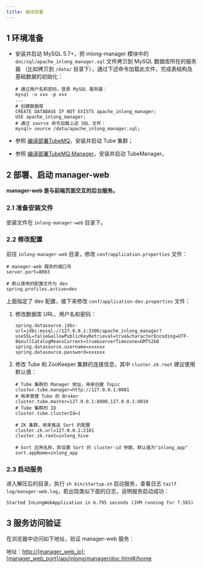 ```yaml
---
title: 编译部署
---
```


## 1 环境准备
- 安装并启动 MySQL 5.7+，把 inlong-manager 模块中的 `doc/sql/apache_inlong_manager.sql` 文件拷贝到 MySQL 数据库所在的服务器
（比如拷贝到 `/data/` 目录下），通过下述命令加载此文件，完成表结构及基础数据的初始化：

  ```shell
  # 通过用户名和密码，登录 MySQL 服务器：
  mysql -u xxx -p xxx
  ...
  # 创建数据库
  CREATE DATABASE IF NOT EXISTS apache_inlong_manager;
  USE apache_inlong_manager;
  # 通过 source 命令加载上述 SQL 文件：
  mysql> source /data/apache_inlong_manager.sql;
  ```

- 参照 [编译部署TubeMQ](https://inlong.apache.org/zh-cn/docs/modules/tubemq/quick_start.html)，安装并启动 Tube 集群；

- 参照 [编译部署TubeMQ Manager](https://inlong.apache.org/zh-cn/docs/modules/tubemq/tubemq-manager/quick_start.html)，安装并启动
  TubeManager。
  
## 2 部署、启动 manager-web

**manager-web 是与前端页面交互的后台服务。**

### 2.1 准备安装文件

安装文件在 `inlong-manager-web` 目录下。

### 2.2 修改配置

前往 `inlong-manager-web` 目录，修改 `conf/application.properties` 文件：

```properties
# manager-web 服务的端口号
server.port=8083

# 默认使用的配置文件为 dev
spring.profiles.active=dev
```

上面指定了 dev 配置，接下来修改 `conf/application-dev.properties` 文件：

1) 修改数据库 URL、用户名和密码：

   ```properties
   spring.datasource.jdbc-url=jdbc:mysql://127.0.0.1:3306/apache_inlong_manager?useSSL=false&allowPublicKeyRetrieval=true&characterEncoding=UTF-8&nullCatalogMeansCurrent=true&serverTimezone=GMT%2b8
   spring.datasource.username=xxxxxx
   spring.datasource.password=xxxxxx
   ```

2) 修改 Tube 和 ZooKeeper 集群的连接信息，其中 `cluster.zk.root` 建议使用默认值：

   ```properties
   # Tube 集群的 Manager 地址，用来创建 Topic
   cluster.tube.manager=http://127.0.0.1:8081
   # 用来管理 Tube 的 Broker
   cluster.tube.master=127.0.0.1:8000,127.0.0.1:8010
   # Tube 集群的 ID
   cluster.tube.clusterId=1
   
   # ZK 集群，用来推送 Sort 的配置
   cluster.zk.url=127.0.0.1:2181
   cluster.zk.root=inlong_hive
   
   # Sort 应用名称，即设置 Sort 的 cluster-id 参数，默认值为"inlong_app"
   sort.appName=inlong_app
   ```

### 2.3 启动服务

进入解压后的目录，执行 `sh bin/startup.sh` 启动服务，查看日志 `tailf log/manager-web.log`，若出现类似下面的日志，说明服务启动成功：

```shell
Started InLongWebApplication in 6.795 seconds (JVM running for 7.565)
```

## 3 服务访问验证

在浏览器中访问如下地址，验证 manager-web 服务：

地址：<http://[manager_web_ip]:[manager_web_port]/api/inlong/manager/doc.html#/home>
